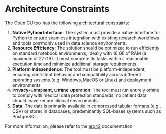 # Architecture Constraints

The OpenICU tool has the following architectural constraints:

1. **Native Python Interface**: The system must provide a native interface for Python to ensure seamless integration with existing research workflows and tools commonly used in data science environments.
2. **Resource Efficiency**: The solution should be optimized to run efficiently on standard notebook environments, ideally with 16 GB of RAM (a maximum of 32 GB). It must complete its tasks within a reasonable execution time and minimize additional storage requirements.
3. **Platform Independence**: The tool must be platform-independent, ensuring consistent behavior and compatibility across different operating systems (e.g. Windows, MacOS or Linux) and deployment environments.
4. **Privacy-Compliant, Offline Operation**: The tool must run entirely offline to comply with medical data protection standards; no patient data should leave secure clinical environments.
5. **Data**: The data is primarily available in compressed tabular formats (e.g., CSV) or stored in databases, predominantly SQL-based systems such as PostgreSQL.

For more information, please refer to the [arc42](https://docs.arc42.org/section-2/) documentation.

